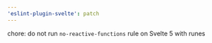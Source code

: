 ```yaml
---
'eslint-plugin-svelte': patch
---
```


chore: do not run `no-reactive-functions` rule on Svelte 5 with runes
